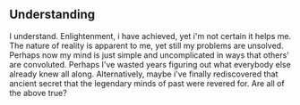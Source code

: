 ## Understanding

I understand. Enlightenment, i have achieved, yet i'm not certain it helps me. The nature of reality is apparent to me, yet still my problems are unsolved. Perhaps now my mind is just simple and uncomplicated in ways that others' are convoluted. Perhaps I've wasted years figuring out what everybody else already knew all along. Alternatively, maybe i've finally rediscovered that ancient secret that the legendary minds of past were revered for. Are all of the above true?
